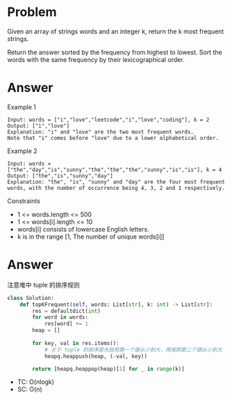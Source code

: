 # Problem
Given an array of strings words and an integer k, return the k most frequent strings.

Return the answer sorted by the frequency from highest to lowest. Sort the words with the same frequency by their lexicographical order.

# Answer
Example 1
```
Input: words = ["i","love","leetcode","i","love","coding"], k = 2
Output: ["i","love"]
Explanation: "i" and "love" are the two most frequent words.
Note that "i" comes before "love" due to a lower alphabetical order.
```

Example 2
```
Input: words = ["the","day","is","sunny","the","the","the","sunny","is","is"], k = 4
Output: ["the","is","sunny","day"]
Explanation: "the", "is", "sunny" and "day" are the four most frequent words, with the number of occurrence being 4, 3, 2 and 1 respectively.
```

Constraints
- 1 <= words.length <= 500
- 1 <= words[i].length <= 10
- words[i] consists of lowercase English letters.
- k is in the range [1, The number of unique words[i]]

# Answer
注意堆中 tuple 的排序规则
```python
class Solution:
    def topKFrequent(self, words: List[str], k: int) -> List[str]:
        res = defaultdict(int)
        for word in words:
            res[word] += 1
        heap = []
          
        for key, val in res.items():
            # 关于 tuple 的排序是先按照第一个键从小到大，再按照第二个键从小到大
            heapq.heappush(heap, (-val, key))

        return [heapq.heappop(heap)[1] for _ in range(k)]
```

- TC: O(nlogk)
- SC: O(n)